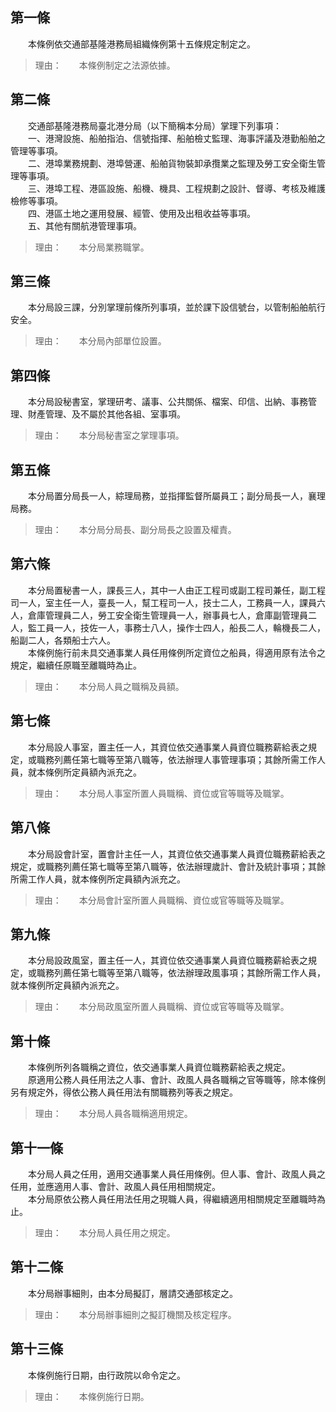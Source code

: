 第一條 
-------
　　本條例依交通部基隆港務局組織條例第十五條規定制定之。  
> 理由：　　本條例制定之法源依據。



第二條 
-------
　　交通部基隆港務局臺北港分局（以下簡稱本分局）掌理下列事項：  
　　一、港灣設施、船舶指泊、信號指揮、船舶檢丈監理、海事評議及港勤船舶之管理等事項。  
　　二、港埠業務規劃、港埠營運、船舶貨物裝卸承攬業之監理及勞工安全衛生管理等事項。  
　　三、港埠工程、港區設施、船機、機具、工程規劃之設計、督導、考核及維護檢修等事項。  
　　四、港區土地之運用發展、經管、使用及出租收益等事項。  
　　五、其他有關航港管理事項。  
> 理由：　　本分局業務職掌。



第三條 
-------
　　本分局設三課，分別掌理前條所列事項，並於課下設信號台，以管制船舶航行安全。  
> 理由：　　本分局內部單位設置。



第四條 
-------
　　本分局設秘書室，掌理研考、議事、公共關係、檔案、印信、出納、事務管理、財產管理、及不屬於其他各組、室事項。  
> 理由：　　本分局秘書室之掌理事項。



第五條 
-------
　　本分局置分局長一人，綜理局務，並指揮監督所屬員工；副分局長一人，襄理局務。  
> 理由：　　本分局分局長、副分局長之設置及權責。



第六條 
-------
　　本分局置秘書一人，課長三人，其中一人由正工程司或副工程司兼任，副工程司一人，室主任一人，臺長一人，幫工程司一人，技士二人，工務員一人，課員六人，倉庫管理員二人，勞工安全衛生管理員一人，辦事員七人，倉庫副管理員二人，監工員一人，技佐一人，事務士八人，操作士四人，船長二人，輪機長二人，船副二人，各類船士六人。  
　　本條例施行前未具交通事業人員任用條例所定資位之船員，得適用原有法令之規定，繼續任原職至離職時為止。  
> 理由：　　本分局人員之職稱及員額。



第七條 
-------
　　本分局設人事室，置主任一人，其資位依交通事業人員資位職務薪給表之規定，或職務列薦任第七職等至第八職等，依法辦理人事管理事項；其餘所需工作人員，就本條例所定員額內派充之。  
> 理由：　　本分局人事室所置人員職稱、資位或官等職等及職掌。



第八條 
-------
　　本分局設會計室，置會計主任一人，其資位依交通事業人員資位職務薪給表之規定，或職務列薦任第七職等至第八職等，依法辦理歲計、會計及統計事項；其餘所需工作人員，就本條例所定員額內派充之。  
> 理由：　　本分局會計室所置人員職稱、資位或官等職等及職掌。



第九條 
-------
　　本分局設政風室，置主任一人，其資位依交通事業人員資位職務薪給表之規定，或職務列薦任第七職等至第八職等，依法辦理政風事項；其餘所需工作人員，就本條例所定員額內派充之。  
> 理由：　　本分局政風室所置人員職稱、資位或官等職等及職掌。



第十條 
-------
　　本條例所列各職稱之資位，依交通事業人員資位職務薪給表之規定。  
　　原適用公務人員任用法之人事、會計、政風人員各職稱之官等職等，除本條例另有規定外，得依公務人員任用法有關職務列等表之規定。  
> 理由：　　本分局人員各職稱適用規定。



第十一條 
---------
　　本分局人員之任用，適用交通事業人員任用條例。但人事、會計、政風人員之任用，並應適用人事、會計、政風人員任用相關規定。  
　　本分局原依公務人員任用法任用之現職人員，得繼續適用相關規定至離職時為止。  
> 理由：　　本分局人員任用之規定。



第十二條 
---------
　　本分局辦事細則，由本分局擬訂，層請交通部核定之。  
> 理由：　　本分局辦事細則之擬訂機關及核定程序。



第十三條 
---------
　　本條例施行日期，由行政院以命令定之。  
> 理由：　　本條例施行日期。